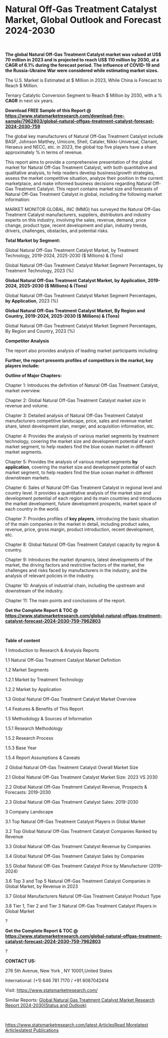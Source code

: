 <h1>Natural Off-Gas Treatment Catalyst Market, Global Outlook and Forecast 2024-2030</h1><br/><p><strong>The global Natural Off-Gas Treatment Catalyst market was valued at US$ 70 million in 2023 and is projected to reach US$ 110 million by 2030, at a <strong>CAGR</strong> of 6.1% during the forecast period. The influence of COVID-19 and the Russia-Ukraine War were considered while estimating market sizes.</strong></p>
 
 
 
 <p>The U.S. Market is Estimated at $ Million in 2023, While China is Forecast to Reach $ Million.</p>
 
 
 
 <p>Ternary Catalytic Conversion Segment to Reach $ Million by 2030, with a % <strong>CAGR</strong> in next six years.</p>
 
 
 
 <p><strong>Download FREE Sample of this Report @ <a href="https://www.statsmarketresearch.com/download-free-sample/7962803/global-natural-offgas-treatment-catalyst-forecast-2024-2030-759">https://www.statsmarketresearch.com/download-free-sample/7962803/global-natural-offgas-treatment-catalyst-forecast-2024-2030-759</a></strong></p>
 
 
 
 <p>The global key manufacturers of Natural Off-Gas Treatment Catalyst include BASF, Johnson Matthey, Umicore, Shell, Cataler, Nikki-Universal, Clariant, Heraeus and NECC, etc. in 2023, the global top five players have a share approximately % in terms of revenue.</p>
 
 
 
 <p>This report aims to provide a comprehensive presentation of the global market for Natural Off-Gas Treatment Catalyst, with both quantitative and qualitative analysis, to help readers develop business/growth strategies, assess the market competitive situation, analyze their position in the current marketplace, and make informed business decisions regarding Natural Off-Gas Treatment Catalyst. This report contains market size and forecasts of Natural Off-Gas Treatment Catalyst in global, including the following market information:</p>
 
 
 
 <p>MARKET MONITOR GLOBAL, INC (MMG) has surveyed the Natural Off-Gas Treatment Catalyst manufacturers, suppliers, distributors and industry experts on this industry, involving the sales, revenue, demand, price change, product type, recent development and plan, industry trends, drivers, challenges, obstacles, and potential risks.</p>
 
 
 
 <p><strong>Total Market by Segment:</strong></p>
 
 
 
 <p>Global Natural Off-Gas Treatment Catalyst Market, by Treatment Technology, 2019-2024, 2025-2030 ($ Millions) & (Tons)</p>
 
 
 
 <p>Global Natural Off-Gas Treatment Catalyst Market Segment Percentages, by Treatment Technology, 2023 (%)</p>
 
 
 
 <p><strong>Global Natural Off-Gas Treatment Catalyst Market, <strong>by Application</strong>, 2019-2024, 2025-2030 ($ Millions) & (Tons)</strong></p>
 
 
 
 <p>Global Natural Off-Gas Treatment Catalyst Market Segment Percentages, <strong>by Application</strong>, 2023 (%)</p>
 
 
 
 <p><strong>Global Natural Off-Gas Treatment Catalyst Market, By Region and Country, 2019-2024, 2025-2030 ($ Millions) & (Tons)</strong></p>
 
 
 
 <p>Global Natural Off-Gas Treatment Catalyst Market Segment Percentages, By Region and Country, 2023 (%)</p>
 
 
 
 <p><strong>Competitor Analysis</strong></p>
 
 
 
 <p>The report also provides analysis of leading market participants including:</p>
 
 
 
 <p><strong>Further, the report presents profiles of competitors in the market, <strong>key players</strong> include:</strong></p>
 
 
 
 <p><strong>Outline of Major Chapters:</strong></p>
 
 
 
 <p>Chapter 1: Introduces the definition of Natural Off-Gas Treatment Catalyst, market overview.</p>
 
 
 
 <p>Chapter 2: Global Natural Off-Gas Treatment Catalyst market size in revenue and volume.</p>
 
 
 
 <p>Chapter 3: Detailed analysis of Natural Off-Gas Treatment Catalyst manufacturers competitive landscape, price, sales and revenue market share, latest development plan, merger, and acquisition information, etc.</p>
 
 
 
 <p>Chapter 4: Provides the analysis of various market segments by treatment technology, covering the market size and development potential of each market segment, to help readers find the blue ocean market in different market segments.</p>
 
 
 
 <p>Chapter 5: Provides the analysis of various market segments <strong>by application</strong>, covering the market size and development potential of each market segment, to help readers find the blue ocean market in different downstream markets.</p>
 
 
 
 <p>Chapter 6: Sales of Natural Off-Gas Treatment Catalyst in regional level and country level. It provides a quantitative analysis of the market size and development potential of each region and its main countries and introduces the market development, future development prospects, market space of each country in the world.</p>
 
 
 
 <p>Chapter 7: Provides profiles of <strong>key players</strong>, introducing the basic situation of the main companies in the market in detail, including product sales, revenue, price, gross margin, product introduction, recent development, etc.</p>
 
 
 
 <p>Chapter 8: Global Natural Off-Gas Treatment Catalyst capacity by region & country.</p>
 
 
 
 <p>Chapter 9: Introduces the market dynamics, latest developments of the market, the driving factors and restrictive factors of the market, the challenges and risks faced by manufacturers in the industry, and the analysis of relevant policies in the industry.</p>
 
 
 
 <p>Chapter 10: Analysis of industrial chain, including the upstream and downstream of the industry.</p>
 
 
 
 <p>Chapter 11: The main points and conclusions of the report.</p>
 
 
 
 <div><b>Get the Complete Report & TOC @ <a href="https://www.statsmarketresearch.com/global-natural-offgas-treatment-catalyst-forecast-2024-2030-759-7962803">https://www.statsmarketresearch.com/global-natural-offgas-treatment-catalyst-forecast-2024-2030-759-7962803</a></b></div>
 
 
 
 <p><br />
 
 <b>Table of content</b></p>
 
 
 
 <p>1 Introduction to Research & Analysis Reports<br />
 
 1.1 Natural Off-Gas Treatment Catalyst Market Definition<br />
 
 1.2 Market Segments<br />
 
 1.2.1 Market by Treatment Technology<br />
 
 1.2.2 Market by Application<br />
 
 1.3 Global Natural Off-Gas Treatment Catalyst Market Overview<br />
 
 1.4 Features & Benefits of This Report<br />
 
 1.5 Methodology & Sources of Information<br />
 
 1.5.1 Research Methodology<br />
 
 1.5.2 Research Process<br />
 
 1.5.3 Base Year<br />
 
 1.5.4 Report Assumptions & Caveats<br />
 
 2 Global Natural Off-Gas Treatment Catalyst Overall Market Size<br />
 
 2.1 Global Natural Off-Gas Treatment Catalyst Market Size: 2023 VS 2030<br />
 
 2.2 Global Natural Off-Gas Treatment Catalyst Revenue, Prospects & Forecasts: 2019-2030<br />
 
 2.3 Global Natural Off-Gas Treatment Catalyst Sales: 2019-2030<br />
 
 3 Company Landscape<br />
 
 3.1 Top Natural Off-Gas Treatment Catalyst Players in Global Market<br />
 
 3.2 Top Global Natural Off-Gas Treatment Catalyst Companies Ranked by Revenue<br />
 
 3.3 Global Natural Off-Gas Treatment Catalyst Revenue by Companies<br />
 
 3.4 Global Natural Off-Gas Treatment Catalyst Sales by Companies<br />
 
 3.5 Global Natural Off-Gas Treatment Catalyst Price by Manufacturer (2019-2024)<br />
 
 3.6 Top 3 and Top 5 Natural Off-Gas Treatment Catalyst Companies in Global Market, by Revenue in 2023<br />
 
 3.7 Global Manufacturers Natural Off-Gas Treatment Catalyst Product Type<br />
 
 3.8 Tier 1, Tier 2 and Tier 3 Natural Off-Gas Treatment Catalyst Players in Global Market<br />
 
 ? </p>
 
 
 
 <div><b>Get the Complete Report & TOC @ <a href="https://www.statsmarketresearch.com/global-natural-offgas-treatment-catalyst-forecast-2024-2030-759-7962803">https://www.statsmarketresearch.com/global-natural-offgas-treatment-catalyst-forecast-2024-2030-759-7962803</a></b></div>
 
 
 
 <p>? </p>
 
 
 
 <p><b>CONTACT US:</b><br />
 
 276 5th Avenue, New York , NY 10001,United States<br />
 
 International: (+1) 646 781 7170 / +91 8087042414<br />
 
 Visit: <a href="https://www.statsmarketresearch.com/">https://www.statsmarketresearch.com/</a><br />
 
 Similar Reports: <a href="https://www.statsmarketresearch.com/global-natural-offgas-treatment-catalyst-forecast-2024-2030-759-7962803">Global Natural Gas Treatment Catalyst Market Research Report 2024-2030(Status and Outlook)</a><br />
 
 <br />
 
 <a href="https://gyeongbokgung.com">https://www.statsmarketresearch.com/</a><a href="https://hallyeomaritime.com">latest Articles</a><a href="https://jingwansa.com">Read More</a><a href="https://nguoiviet.jp/">latest Articles</a><a href="https://www.intelmarketresearch.com/">latest Publications</a></p>